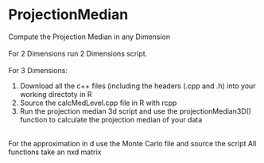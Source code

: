 # ProjectionMedian
Compute the Projection Median in any Dimension <br /> <br />
For 2 Dimensions run 2 Dimensions script. <br /> <br />
For 3 Dimensions:
1. Download all the c++ files (including the headers (.cpp and .h) into your working directoty in R
2. Source the calcMedLevel.cpp file in R with rcpp
2. Run the projection median 3d script and use the projectionMedian3D() function to calculate the projection median of your data <br />
<br />
For the approximation in d use the Monte Carlo file and source the script
All functions take an nxd matrix
